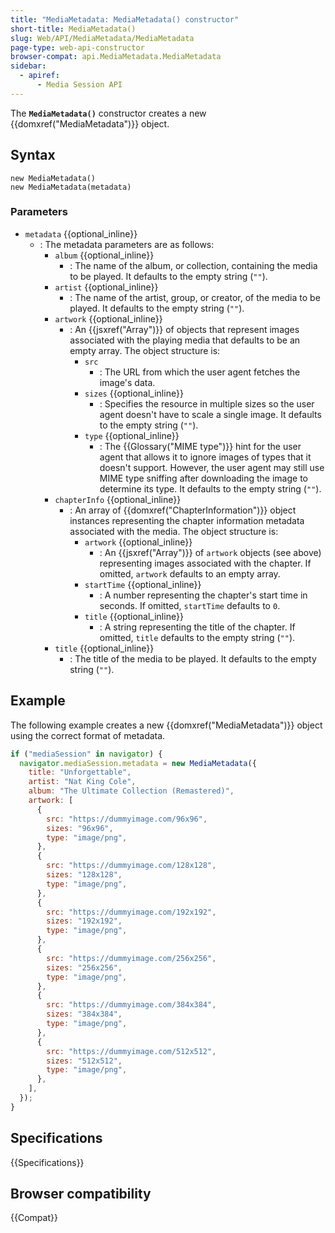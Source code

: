 ```yaml
---
title: "MediaMetadata: MediaMetadata() constructor"
short-title: MediaMetadata()
slug: Web/API/MediaMetadata/MediaMetadata
page-type: web-api-constructor
browser-compat: api.MediaMetadata.MediaMetadata
sidebar:
  - apiref:
      - Media Session API
---
```


The **`MediaMetadata()`** constructor creates a new
{{domxref("MediaMetadata")}} object.

## Syntax

```js-nolint
new MediaMetadata()
new MediaMetadata(metadata)
```

### Parameters

- `metadata` {{optional_inline}}
  - : The metadata parameters are as follows:
    - `album` {{optional_inline}}
      - : The name of the album, or collection, containing the media to be played. It defaults to the empty string (`""`).
    - `artist` {{optional_inline}}
      - : The name of the artist, group, or creator, of the media to be played. It defaults to the empty string (`""`).
    - `artwork` {{optional_inline}}
      - : An {{jsxref("Array")}} of objects that represent images associated with the playing media that defaults to be an empty array. The object structure is:
        - `src`
          - : The URL from which the user agent fetches the image's data.
        - `sizes` {{optional_inline}}
          - : Specifies the resource in multiple sizes so the user agent doesn't have to scale a single image. It defaults to the empty string (`""`).
        - `type` {{optional_inline}}
          - : The {{Glossary("MIME type")}} hint for the user agent that allows it to ignore images of types that it doesn't support. However, the user agent may still use MIME type sniffing after downloading the image to determine its type. It defaults to the empty string (`""`).
    - `chapterInfo` {{optional_inline}}
      - : An array of {{domxref("ChapterInformation")}} object instances representing the chapter information metadata associated with the media. The object structure is:
        - `artwork` {{optional_inline}}
          - : An {{jsxref("Array")}} of `artwork` objects (see above) representing images associated with the chapter. If omitted, `artwork` defaults to an empty array.
        - `startTime` {{optional_inline}}
          - : A number representing the chapter's start time in seconds. If omitted, `startTime` defaults to `0`.
        - `title` {{optional_inline}}
          - : A string representing the title of the chapter. If omitted, `title` defaults to the empty string (`""`).
    - `title` {{optional_inline}}
      - : The title of the media to be played. It defaults to the empty string (`""`).

## Example

The following example creates a new {{domxref("MediaMetadata")}} object using the
correct format of metadata.

```js
if ("mediaSession" in navigator) {
  navigator.mediaSession.metadata = new MediaMetadata({
    title: "Unforgettable",
    artist: "Nat King Cole",
    album: "The Ultimate Collection (Remastered)",
    artwork: [
      {
        src: "https://dummyimage.com/96x96",
        sizes: "96x96",
        type: "image/png",
      },
      {
        src: "https://dummyimage.com/128x128",
        sizes: "128x128",
        type: "image/png",
      },
      {
        src: "https://dummyimage.com/192x192",
        sizes: "192x192",
        type: "image/png",
      },
      {
        src: "https://dummyimage.com/256x256",
        sizes: "256x256",
        type: "image/png",
      },
      {
        src: "https://dummyimage.com/384x384",
        sizes: "384x384",
        type: "image/png",
      },
      {
        src: "https://dummyimage.com/512x512",
        sizes: "512x512",
        type: "image/png",
      },
    ],
  });
}
```

## Specifications

{{Specifications}}

## Browser compatibility

{{Compat}}
